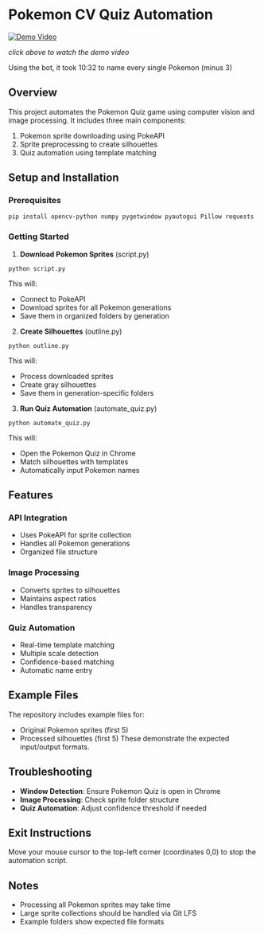 # Pokemon CV Quiz Automation

[![Demo Video](https://github.com/linsaneinthemembrane/pokemon-cv-quiz/blob/main/pokemon-cv-quiz.gif)](https://www.youtube.com/watch?v=dXSMtpPaXHQ)

*click above to watch the demo video*

Using the bot, it took 10:32 to name every single Pokemon (minus 3)


## Overview
This project automates the Pokemon Quiz game using computer vision and image processing. It includes three main components:
1. Pokemon sprite downloading using PokeAPI
2. Sprite preprocessing to create silhouettes
3. Quiz automation using template matching

## Setup and Installation

### Prerequisites
```
pip install opencv-python numpy pygetwindow pyautogui Pillow requests
```

### Getting Started

1. **Download Pokemon Sprites** (script.py)
```
python script.py
```
This will:
- Connect to PokeAPI
- Download sprites for all Pokemon generations
- Save them in organized folders by generation
2. **Create Silhouettes** (outline.py)
```
python outline.py
```
This will:
- Process downloaded sprites
- Create gray silhouettes
- Save them in generation-specific folders
3. **Run Quiz Automation** (automate_quiz.py)
```
python automate_quiz.py
```
This will:
- Open the Pokemon Quiz in Chrome
- Match silhouettes with templates
- Automatically input Pokemon names

## Features

### API Integration
- Uses PokeAPI for sprite collection
- Handles all Pokemon generations
- Organized file structure

### Image Processing
- Converts sprites to silhouettes
- Maintains aspect ratios
- Handles transparency

### Quiz Automation
- Real-time template matching
- Multiple scale detection
- Confidence-based matching
- Automatic name entry

## Example Files
The repository includes example files for:
- Original Pokemon sprites (first 5)
- Processed silhouettes (first 5)
These demonstrate the expected input/output formats.

## Troubleshooting

- **Window Detection**: Ensure Pokemon Quiz is open in Chrome
- **Image Processing**: Check sprite folder structure
- **Quiz Automation**: Adjust confidence threshold if needed

## Exit Instructions
Move your mouse cursor to the top-left corner (coordinates 0,0) to stop the automation script.

## Notes
- Processing all Pokemon sprites may take time
- Large sprite collections should be handled via Git LFS
- Example folders show expected file formats
